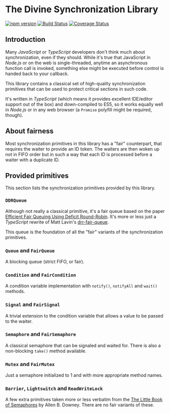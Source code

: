 # The Divine Synchronization Library

[![npm version](https://badge.fury.io/js/%40divine%2Fsynchronization.svg)](https://badge.fury.io/js/%40divine%2Fsynchronization)
[![Build Status](https://travis-ci.org/LeviticusMB/divine-synchronization.svg?branch=master)](https://travis-ci.org/LeviticusMB/divine-synchronization)
[![Coverage Status](https://coveralls.io/repos/github/LeviticusMB/divine-synchronization/badge.svg?branch=master)](https://coveralls.io/github/LeviticusMB/divine-synchronization?branch=master)

## Introduction

Many *JavaScript* or *TypeScript* developers don't think much about synchronization, even if they should. While it's true
that JavaScript in *Node.js* or on the web is single-threaded, anytime an asynchronous function call is invoked,
something else might be executed before control is handed back to your callback.

This library contains a classical set of high-quality synchronization primitives that can be used to protect critical
sections in such code.

It's written in *TypeScript* (which means it provides excellent IDE/editor support out of the box) and down-compiled to
ES5, so it works equally well in *Node.js* or in any web browser (a `Promise` polyfill might be required, though).

## About fairness

Most synchronization primitives in this library has a "fair" counterpart, that requires the waiter to provide an ID
token. The waiters are then woken up not in FIFO order but in such a way that each ID is processed before a waiter with
a duplicate ID.

## Provided primitives

This section lists the synchronization primitives provided by this library.

### `DDRQueue`

Although not really a classical primitive, it's a fair queue based on the paper [Efficient Fair Queuing Using Deficit
Round-Robin](http://www.ecs.umass.edu/ece/wolf/courses/ECE697J/papers/DRR.pdf). It's more or less just a *TypeScript*
rewrite of Matt Lavin's [drr-fair-queue](https://github.com/mdlavin/drr-fair-queue).

This queue is the foundation of all the "fair" variants of the synchronization primitives.

### `Queue` and `FairQueue`

A blocking queue (strict FIFO, or fair).

### `Condition` and `FairCondition`

A condition variable implementation with `notify()`, `notifyAll` and `wait()` methods.

### `Signal` and `FairSignal`

A trivial extension to the condition variable that allows a value to be passed to the waiter.

### `Semaphore` and `FairSemaphore`

A classical semaphore that can be signaled and waited for. There is also a non-blocking `take()` method available.

### `Mutex` and `FairMutex`

Just a semaphore initialized to 1 and with more appropriate method names.

### `Barrier`, `Lightswitch` and `ReadWriteLock`

A few extra primitives taken more or less verbatim from the [The Little Book of
Semaphores](http://greenteapress.com/wp/semaphores/) by Allen B. Downey. There are no fair variants of these.
